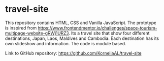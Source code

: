 # travel-site

This repository contains HTML, CSS and Vanilla JavaScript. The prototype is inspired from https://www.frontendmentor.io/challenges/space-tourism-multipage-website-gRWj1URZ3.
Its a travel site that show four different destinations, Japan, Laos, Maldives and Cambodia. 
Each destination has its own slideshow and information. 
The code is module based. 

Link to GitHub repository: https://github.com/KorneliaAL/travel-site